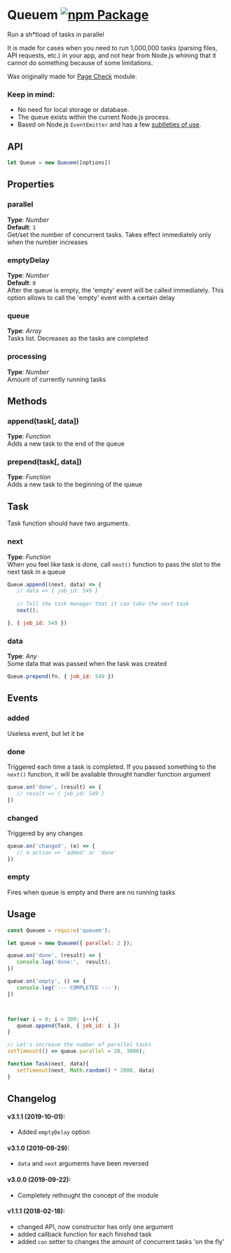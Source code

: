 # Queuem [![npm Package](https://img.shields.io/npm/v/queuem.svg)](https://www.npmjs.org/package/queuem)
Run a sh*tload of tasks in parallel

It is made for cases when you need to run 1,000,000 tasks (parsing files, API requests, etc.) in your app, and not hear from Node.js whining that it cannot do something because of some limitations.

Was originally made for [Page Check](https://www.npmjs.com/package/page-check) module.

### Keep in mind:
 * No need for local storage or database.
 * The queue exists within the current Node.js process. 
 * Based on Node.js `EventEmitter` and has a few [subtleties of use](https://nodejs.org/api/events.html#events_eventemitter_defaultmaxlisteners).



## API
```javascript
let Queue = new Queuem([options])
```


## Properties


### parallel
**Type**: _Number_  
**Default**: `1`   
Get/set the number of concurrent tasks. Takes effect immediately only when the number increases


### emptyDelay
**Type**: _Number_  
**Default**: `0`   
After the queue is empty, the 'empty' event will be called immediately. This option allows to call the 'empty' event with a certain delay


### queue   
**Type**: _Array_  
Tasks list. Decreases as the tasks are completed


### processing   
**Type**: _Number_  
Amount of currently running tasks   



## Methods

### append(task[, data])
**Type**: _Function_    
Adds a new task to the end of the queue


### prepend(task[, data])
**Type**: _Function_    
Adds a new task to the beginning of the queue




## Task

Task function should have two arguments.


### next
**Type**: _Function_    
When you feel like task is done, call `next()` function to pass the slot to the next task in a queue

```javascript
Queue.append((next, data) => {
   // data => { job_id: 549 }
   
   // Tell the task manager that it can take the next task
   next();

}, { job_id: 549 })
```



### data
**Type**: _Any_    
Some data that was passed when the task was created

```javascript
Queue.prepend(fn, { job_id: 549 })
```






## Events

### added
Useless event, but let it be




### done
Triggered each time a task is completed. If you passed something to the `next()` function, it will be available throught handler function argument

```javascript
queue.on('done', (result) => {
   // result => { job_id: 549 }
})
```


### changed
Triggered by any changes

```javascript
queue.on('changed', (e) => {
   // e.action => 'added' or 'done'
})
```


### empty
Fires when queue is empty and there are no running tasks   





## Usage   
```javascript
const Queuem = require('queuem');

let queue = new Queuem({ parallel: 2 });

queue.on('done', (result) => {
   console.log('done:',  result);
})

queue.on('empty', () => {
   console.log('--- COMPLETED ---');
})



for(var i = 0; i < 300; i++){
   queue.append(Task, { job_id: i })
}

// Let's increase the number of parallel tasks
setTimeout(() => queue.parallel = 20, 3000);

function Task(next, data){
   setTimeout(next, Math.random() * 2000, data)
}
```




## Changelog 
#### v3.1.1 (2019-10-01):
- Added `emptyDelay` option

#### v3.1.0 (2019-09-29):
- `data` and `next` arguments have been reversed

#### v3.0.0 (2019-09-22):
- Completely rethought the concept of the module

#### v1.1.1 (2018-02-18):
- changed API, now constructor has only one argument
- added callback function for each finished task
- added `con` setter to changes the amount of concurrent tasks 'on the fly'

